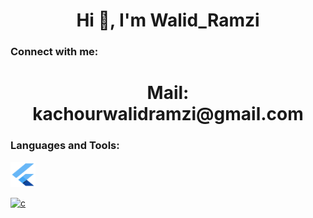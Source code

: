 <h1 align="center">Hi 👋, I'm Walid_Ramzi</h1>
<h3 align="left">Connect with me:</h3>
<h1 align="center"> Mail: kachourwalidramzi@gmail.com</h1>

<h3 align="left">Languages and Tools:</h3>
<p align="left"> <a href="https://flutter.dev/" target="_blank" rel="noreferrer"> <img src="https://raw.githubusercontent.com/dnfield/flutter_svg/7d374d7107561cbd906d7c0ca26fef02cc01e7c8/example/assets/flutter_logo.svg" alt="c" width="40" height="40"/> 
<p align="left"> <a href="https://dart.dev/" target="_blank" rel="noreferrer"> <img src="https://www.svgrepo.com/show/353631/dart.svg" alt="c" width="40" height="40"/> 
